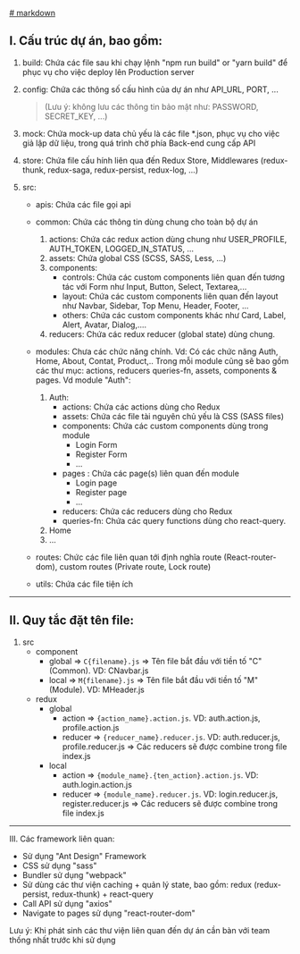 [# markdown](https://www.markdownguide.org/basic-syntax/)

I. Cấu trúc dự án, bao gồm:
---------------------------

1. build: Chứa các file sau khi chạy lệnh "npm run build" or "yarn build" để phục vụ cho việc deploy lên Production server

2. config: Chứa các thông số cấu hình của dự án như API_URL, PORT, ... 

    > (Lưu ý: không lưu các thông tin bảo mật như: PASSWORD, SECRET_KEY, ...)

3. mock: Chứa mock-up data chủ yếu là các file *.json, phục vụ cho việc giả lập dữ liệu, trong quá trình chờ phía Back-end cung cấp API

4. store: Chứa file cấu hính liên qua đến Redux Store, Middlewares (redux-thunk, redux-saga, redux-persist, redux-log, ...)

5. src: 
    - apis: Chứa các file gọi api 

    - common: Chứa các thông tin dùng chung cho toàn bộ dự án

      1. actions: Chứa các redux action dùng chung như USER_PROFILE, AUTH_TOKEN, LOGGED_IN_STATUS, ...
      2. assets: Chứa global CSS (SCSS, SASS, Less, ...)
      3. components:
          + controls: Chứa các custom components liên quan đến tương tác với Form như Input, Button, Select, Textarea,...
          + layout: Chứa các custom components liên quan đến layout như Navbar, Sidebar, Top Menu, Header, Footer, ...
          + others: Chứa các custom components khác như Card, Label, Alert, Avatar, Dialog,....
      4. reducers: Chứa các redux reducer (global state) dùng chung.

    - modules: Chưa các chức năng chính. Vd: Có các chức năng Auth, Home, About, Contat, Product,..
        Trong mỗi module cũng sẽ bao gồm các thư mục: actions, reducers queries-fn, assets, components & pages. Vd module "Auth":

        1. Auth:
            - actions: Chứa các actions dùng cho Redux
            - assets: Chứa các file tài nguyên chủ yếu là CSS (SASS files)
            - components: Chứa các custom components dùng trong module
                + Login Form 
                + Register Form 
                + ...
            - pages : Chứa các page(s) liên quan đến module
                + Login page 
                + Register page 
                + ... 
            - reducers: Chứa các reducers dùng cho Redux
            - queries-fn: Chứa các query functions dùng cho react-query.
        2. Home
        3. ...

    - routes: Chức các file liên quan tới định nghĩa route (React-router-dom), custom routes (Private route, Lock route)

    - utils: Chứa các file tiện ích
----
II.  Quy tắc đặt tên file: 
---------------------------
1. src 
    - component 
        - global => ```C{filename}.js``` => Tên file bắt đầu với tiền tố "C" (Common). VD: CNavbar.js
        - local => ```M{filename}.js``` => Tên file bắt đầu với tiền tố "M" (Module). VD: MHeader.js
    - redux 
        - global
            - action => ```{action_name}.action.js```. VD: auth.action.js, profile.action.js
            - reducer => ```{reducer_name}.reducer.js```. VD: auth.reducer.js, profile.reducer.js
                => Các reducers sẽ được combine trong file index.js
        - local 
            - action => ```{module_name}.{ten_action}.action.js```. VD: auth.login.action.js
            - reducer => ```{module_name}.reducer.js```. VD: login.reducer.js, register.reducer.js
                => Các reducers sẽ được combine trong file index.js
----
III.  Các framework liên quan: 

- Sử dụng "Ant Design" Framework
- CSS sử dụng "sass"
- Bundler sử dụng "webpack"
- Sử dùng các thư viện caching + quản lý state, bao gồm: redux (redux-persist, redux-thunk) + react-query
- Call API sử dụng "axios"
- Navigate to pages sử dụng "react-router-dom"

Lưu ý: Khi phát sinh các thư viện liên quan đến dự án cần bàn với team thống nhất trước khi sử dụng